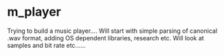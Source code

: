 # m_player
Trying to build a music player....
Will start with simple parsing of canonical .wav format, adding OS dependent libraries, research etc.
Will look at samples and bit rate etc......

